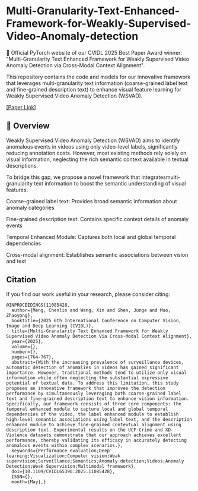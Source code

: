 # Multi-Granularity-Text-Enhanced-Framework-for-Weakly-Supervised-Video-Anomaly-detection

🎉 ​​Official PyTorch website​​ of our CVIDL 2025 Best Paper Award winner: "Multi-Granularity Text Enhanced Framework for Weakly Supervised Video Anomaly Detection via Cross-Modal Context Alignment".

This repository contains the code and models for our innovative framework that leverages multi-granularity text information (coarse-grained label text and fine-grained description text) to enhance visual feature learning for Weakly Supervised Video Anomaly Detection (WSVAD).

[[Paper Link]](https://doi.org/10.1109/CVIDL65390.2025.11085428)


## 📖 Overview
Weakly Supervised Video Anomaly Detection (WSVAD) aims to identify anomalous events in videos using only video-level labels, significantly reducing annotation costs. However, most existing methods rely solely on visual information, neglecting the rich semantic context available in textual descriptions.

To bridge this gap, we propose a novel framework that integrates ​​multi-granularity text information​​ to boost the semantic understanding of visual features:

​​Coarse-grained label text​​: Provides broad semantic information about anomaly categories

​​Fine-grained description text​​: Contains specific context details of anomaly events

​​Temporal Enhanced Module​​: Captures both local and global temporal dependencies

​​Cross-modal alignment​​: Establishes semantic associations between vision and text

## Citation

If you find our work useful in your research, please consider citing: 

```
@INPROCEEDINGS{11085428,
  author={Meng, Chenlin and Wang, Xin and Shen, Junge and Mao, Zhaoyong},
  booktitle={2025 6th International Conference on Computer Vision, Image and Deep Learning (CVIDL)}, 
  title={Multi-Granularity Text Enhanced Framework for Weakly Supervised Video Anomaly Detection Via Cross-Modal Context Alignment}, 
  year={2025},
  volume={},
  number={},
  pages={764-767},
  abstract={With the increasing prevalence of surveillance devices, automatic detection of anomalies in videos has gained significant importance. However, traditional methods tend to utilize only visual information while often neglecting the substantial expressive potential of textual data. To address this limitation, this study proposes an innovative framework that improves the detection performance by simultaneously leveraging both coarse-grained label text and fine-grained description text to enhance vision information. Specifically, our framework consists of three core components: the temporal enhanced module to capture local and global temporal dependencies of the video, the label enhanced module to establish high-level semantic associations using label text, and the description enhanced module to achieve fine-grained contextual alignment using description text. Experimental results on the UCF-Crime and XD-Violence datasets demonstrate that our approach achieves excellent performance, thereby validating its efficacy in accurately detecting anomalous events within complex scenarios.},
  keywords={Performance evaluation;Deep learning;Visualization;Computer vision;Weak supervision;Surveillance;Semantics;Anomaly detection;Videos;Anomaly Detection;Weak Supervision;Multimodal framework},
  doi={10.1109/CVIDL65390.2025.11085428},
  ISSN={},
  month={May},}
```
